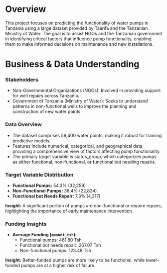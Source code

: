 # Overview
This project focuses on predicting the functionality of water pumps in Tanzania using a large dataset provided by Taarifa and the Tanzanian Ministry of Water. The goal is to assist NGOs and the Tanzanian government in identifying critical factors that influence pump functionality, enabling them to make informed decisions on maintenance and new installations.

# Business & Data Understanding
### Stakeholders
- Non-Governmental Organizations (NGOs): Involved in providing support for well repairs across Tanzania.
- Government of Tanzania (Ministry of Water): Seeks to understand patterns in non-functional wells to improve the planning and construction of new water points.

### Data Overview
- The dataset comprises 59,400 water points, making it robust for training predictive models.
- Features include numerical, categorical, and geographical data, providing a comprehensive view of factors affecting pump functionality.
- The primary target variable is status_group, which categorizes pumps as either functional, non-functional, or functional but needing repairs.

### Target Variable Distribution
   - **Functional Pumps:** 54.3% (32,259)
   - **Non-Functional Pumps:** 38.4% (22,824)
   - **Functional but Needs Repair:** 7.3% (4,317)

   **Insight:** A significant portion of pumps are non-functional or require repairs, highlighting the importance of early maintenance intervention.

### Funding Insights
   - **Average Funding (`amount_tsh`):**
     - Functional pumps: 461.80 Tsh
     - Functional but needs repair: 267.07 Tsh
     - Non-functional pumps: 123.48 Tsh

   **Insight:** Better-funded pumps are more likely to be functional, while lower-funded pumps are at a higher risk of failure.

